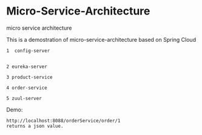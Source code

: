# Micro-Service-Architecture
micro service architecture

This is a demostration of micro-service-architecture based on Spring Cloud


	1  config-server
	
	
	2 eureka-server
	
	3 product-service
	
	4 order-service
	
	5 zuul-server
	
	
	
Demo:
	
	http://localhost:8088/orderService/order/1
	returns a json value.

